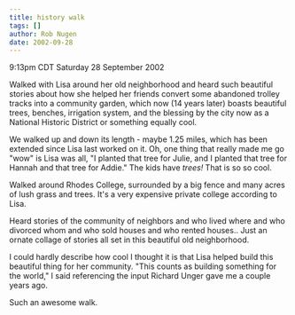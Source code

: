 ```yaml
---
title: history walk
tags: []
author: Rob Nugen
date: 2002-09-28
---
```


<p class=date>9:13pm CDT Saturday 28 September 2002</p>

<p>Walked with Lisa around her old neighborhood and heard such
beautiful stories about how she helped her friends convert some
abandoned trolley tracks into a community garden, which now (14 years
later) boasts beautiful trees, benches, irrigation system, and the
blessing by the city now as a National Historic District or something
equally cool.</p>

<p>We walked up and down its length - maybe 1.25 miles, which has been
extended since Lisa last worked on it.  Oh, one thing that really made
me go "wow" is Lisa was all, "I planted that tree for Julie, and I
planted that tree for Hannah and that tree for Addie."  The kids have
<em>trees!</em>  That is so so cool.</p>

<p>Walked around Rhodes College, surrounded by a big fence and many
acres of lush grass and trees.  It's a very expensive private college
according to Lisa.</p>

<p>Heard stories of the community of neighbors and who lived where and
who divorced whom and who sold houses and who rented houses..  Just an
ornate collage of stories all set in this beautiful old neighborhood.</p>

<p>I could hardly describe how cool I thought it is that Lisa helped
build this beautiful thing for her community.  "This counts as
building something for the world," I said referencing the input
Richard Unger gave me a couple years ago.</p>

<p>Such an awesome walk.</p>
